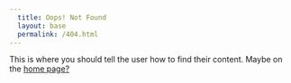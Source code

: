```yaml
---
  title: Oops! Not Found
  layout: base
  permalink: /404.html
---
```


This is where you should tell the user how to find their content. Maybe on the [home page?](./)